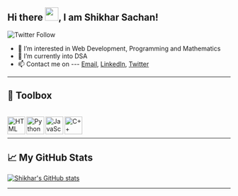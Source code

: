 ## Hi there <img src="https://raw.githubusercontent.com/MartinHeinz/MartinHeinz/master/wave.gif" width="30px">, I am Shikhar Sachan!

![Twitter Follow](https://img.shields.io/twitter/follow/shikhar_1609?style=social)


- 👀 I’m interested in Web Development, Programming and Mathematics
- 🌱 I’m currently into DSA
- 📫 Contact me on --- 
      <a href= "mailto:shikhar.sachan16@gmail.com">Email</a>, 
      <a href ="linkedin.com/in/shikhar-sachan-004978214">LinkedIn</a>,
      <a href= "https://twitter.com/shikhar_1609">Twitter</a> 



--------

## 🧰 Toolbox
<br/>
<div>
      <img src = 'https://user-images.githubusercontent.com/77502834/128146552-fe1e28fb-413e-474a-b53a-b1de47eb8b8f.png' alt = HTML align= left width = 40px>
      <img src = 'https://user-images.githubusercontent.com/77502834/128146703-19f9d686-4697-46a8-a53d-03f8d112fda3.png' alt = Python align = left width = 40px>
      <img src = 'https://user-images.githubusercontent.com/77502834/128148521-bc78e3d1-df18-4bb9-9e4f-b46bcb3ecaae.png' alt = JavaScript align = left width = 40px>
     <img src = 'https://raw.githubusercontent.com/isocpp/logos/master/cpp_logo.png' alt = C++ align = left width = 40px> 

      
      


</div>
<br/> <br/>

--------


## &#x1f4c8; My GitHub Stats


[![Shikhar's GitHub stats](https://github-readme-stats.vercel.app/api?username=shikhar_1609&include_all_commits=true&show_icons=true&theme=gotham)](https://github.com/shikhar_1609/github-readme-stats)

--------




<!---
Shikhar-16/Shikhar-16 is a ✨ special ✨ repository because its `README.md` (this file) appears on your GitHub profile.
You can click the Preview link to take a look at your changes.
--->
